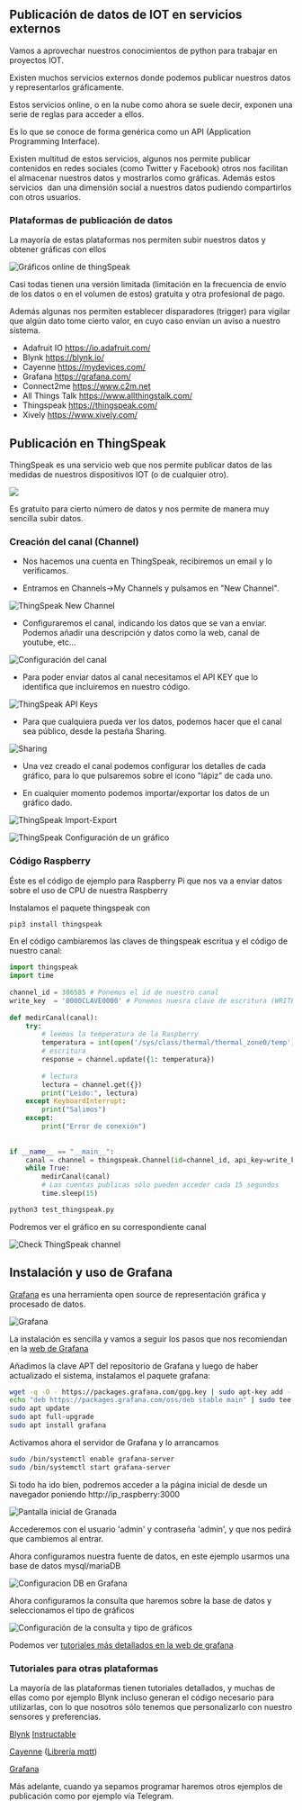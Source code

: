 ## Publicación de datos de IOT en servicios externos

Vamos a aprovechar nuestros conocimientos de python para trabajar en proyectos IOT.

Existen muchos servicios externos donde podemos publicar nuestros datos y representarlos gráficamente.

Estos servicios online, o en la nube como ahora se suele decir, exponen una serie de reglas para acceder a ellos.

Es lo que se conoce de forma genérica como un API (Application Programming Interface). 

Existen multitud de estos servicios, algunos nos permite publicar contenidos en redes sociales (como Twitter y Facebook) otros nos facilitan el almacenar nuestros datos y mostrarlos como gráficas. Además estos servicios  dan una dimensión social a nuestros datos pudiendo compartirlos con otros usuarios.


### Plataformas de publicación de datos

La mayoría de estas plataformas nos permiten subir nuestros datos y obtener gráficas con ellos

![Gráficos online de thingSpeak](./images/TS_ML_Cropped_Visulaization_11001.png)

Casi todas tienen una versión limitada (limitación en la frecuencia de envío de los datos o en el volumen de estos) gratuita y otra profesional de pago.

Además algunas nos permiten establecer disparadores (trigger) para vigilar que algún dato tome cierto valor, en cuyo caso envían un aviso a nuestro sistema.

* Adafruit IO https://io.adafruit.com/
* Blynk  https://blynk.io/
* Cayenne https://mydevices.com/ 
* Grafana https://grafana.com/
* Connect2me https://www.c2m.net
* All Things Talk https://www.allthingstalk.com/
* Thingspeak https://thingspeak.com/
* Xively https://www.xively.com/


## Publicación en ThingSpeak

ThingSpeak es una servicio web que nos permite publicar datos de las medidas de nuestros dispositivos IOT (o de cualquier otro).

![](./images/ThingSpeak1.png)

Es gratuito para cierto número de datos y nos permite de manera muy sencilla subir datos.

### Creación del canal (Channel)

* Nos hacemos una cuenta en ThingSpeak, recibiremos un email y lo verificamos.

* Entramos en Channels->My Channels y pulsamos en "New Channel".

![ThingSpeak New Channel](./images/ThingSpeakNewChannel.png)

* Configuraremos el canal, indicando los datos que se van a enviar. Podemos añadir una descripción y datos como la web, canal de youtube, etc...

![Configuración del canal](./images/ThingSpeakConfiguracionCanal.png)

* Para poder enviar datos al canal necesitamos el API KEY que lo identifica que incluiremos en nuestro código.

![ThingSpeak API Keys](./images/ThingSpeakAPIKeys.png)

* Para que cualquiera pueda ver los datos, podemos hacer que el canal sea público, desde la pestaña Sharing.

![Sharing](./images/ThingSpeakCanalPublico.png)

* Una vez creado el canal podemos configurar los detalles de cada gráfico, para lo que pulsaremos sobre el icono "lápiz" de cada uno.

* En cualquier momento podemos importar/exportar los datos de un gráfico dado.

![ThingSpeak Import-Export](./images/ThingSpeakImport-Export.png)

![ThingSpeak Configuración de un gráfico](./images/ThingSpeakConfiguracionGrafico.png)

### Código Raspberry 

Éste es el código de ejemplo para Raspberry Pi que nos va a enviar datos sobre el uso de CPU de nuestra Raspberry

Instalamos el paquete thingspeak con

```sh
pip3 install thingspeak
```

En el código cambiaremos las claves de thingspeak escritua y el código de nuestro canal:


```python
import thingspeak
import time
 
channel_id = 306585 # Ponemos el id de nuestro canal 
write_key  = '0000CLAVE0000' # Ponemos nuesra clave de escritura (WRITE API KEY)
 
def medirCanal(canal):
    try:
        # leemos la temperatura de la Raspberry 
        temperatura = int(open('/sys/class/thermal/thermal_zone0/temp').read()) / 1000.0 # para leer la temperatura
        # escritura
        response = channel.update({1: temperatura})
        
        # lectura
        lectura = channel.get({})
        print("Leido:", lectura)
    except KeyboardInterrupt:
        print("Salimos")        
    except:
        print("Error de conexión")
 
 
if __name__ == "__main__":
    canal = channel = thingspeak.Channel(id=channel_id, api_key=write_key)
    while True:
        medirCanal(canal)
        # Las cuentas publicas sólo pueden acceder cada 15 segundos
        time.sleep(15)
```

```sh
python3 test_thingspeak.py
```

Podremos ver el gráfico en su correspondiente canal

![Check ThingSpeak channel](./images/Check-ThingSpeak-site-for-Data-Logging.png)


## Instalación y uso de Grafana

[Grafana](https://grafana.com/) es una herramienta open source de representación gráfica y procesado de datos.

![Grafana](./images/redesign-dashboard_home.png)

La instalación es sencilla y vamos a seguir los pasos que nos recomiendan en la [web de Grafana](https://grafana.com/tutorials/install-grafana-on-raspberry-pi/#3)

Añadimos la clave APT del repositorio de Grafana y luego de haber actualizado el sistema, instalamos el paquete grafana:

```sh
wget -q -O - https://packages.grafana.com/gpg.key | sudo apt-key add -
echo "deb https://packages.grafana.com/oss/deb stable main" | sudo tee -a /etc/apt/sources.list.d/grafana.list
sudo apt update
sudo apt full-upgrade
sudo apt install grafana
```

Activamos ahora el servidor de Grafana y lo arrancamos

```sh
sudo /bin/systemctl enable grafana-server
sudo /bin/systemctl start grafana-server
```

Si todo ha ido bien, podremos acceder a la página inicial de desde un navegador poniendo http://ip_raspberry:3000

![Pantalla inicial de Granada](./images/inicioGrafana.png)

Accederemos con el usuario 'admin' y contraseña 'admin', y que nos pedirá que cambiemos al entrar.

Ahora configuramos nuestra fuente de datos, en este ejemplo usarmos una base de datos mysql/mariaDB

![Configuracion DB en Grafana](./images/ConfDBGrafana.png)

Ahora configuramos la consulta que haremos sobre la base de datos y seleccionamos el tipo de gráficos

![Configuración de la consulta y tipo de gráficos](./images/ConfiguracionPanel.png)

Podemos ver [tutoriales más detallados en la web de grafana](https://grafana.com/tutorials/)

### Tutoriales para otras plataformas

La mayoría de las plataformas tienen tutoriales detallados, y muchas de ellas como por ejemplo Blynk incluso generan el código necesario para utilizarlas, con lo que nosotros sólo tenemos que personalizarlo con nuestro sensores y preferencias.

[Blynk](https://blynk.io/en/getting-started) [Instructable](https://www.instructables.com/id/Blynk-JavaScript-in-20-minutes-Raspberry-Pi-Edison/)

[Cayenne](https://www.instructables.com/id/Platform-IoT-Cayenne-Mydevices-ESP8266-12E-NodeMCU/) ([Librería mqtt](https://github.com/myDevicesIoT/Cayenne-MQTT-ESP))

[Grafana](https://www.spainlabs.com/foros/tema-SpainLabsIoT2018-Grafana-Dashboard-Open-Source)

Más adelante, cuando ya sepamos programar haremos otros ejemplos de publicación como por ejemplo vía Telegram.


